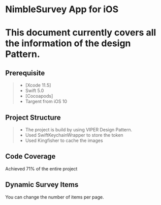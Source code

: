 # NimbleSurvey App for iOS

This document currently covers all the information of the design Pattern.
===================

Prerequisite
-------------

> - [Xcode 11.5]
> - Swift 5.0 
> - [Cocoapods]
>- Targent from iOS 10


Project Structure
-----------------
> - The project is build by using VIPER Design Pattern.
> - Used SwiftKeychainWrapper to store the token
> - Used Kingfisher to cache the images

Code Coverage
-------------

Achieved 71% of the entire project 

Dynamic Survey Items 
--------------------

You can change the number of items per page.

